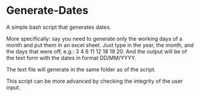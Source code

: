 # Generate-Dates
A simple bash script that generates dates.

More specifically: say you need to generate only the working days of a month and put them in an excel sheet. Just type in the year, the month, and the days that were off, e.g.: 3 4 6 11 12 18 19 20. And the output will be of the text form with the dates in format DD/MM/YYYY.

The text file will generate in the same folder as of the script. 

This script can be more advanced by checking the integrity of the user input.
